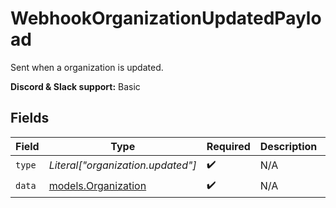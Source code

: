 # WebhookOrganizationUpdatedPayload

Sent when a organization is updated.

**Discord & Slack support:** Basic


## Fields

| Field                                            | Type                                             | Required                                         | Description                                      | Example                                          |
| ------------------------------------------------ | ------------------------------------------------ | ------------------------------------------------ | ------------------------------------------------ | ------------------------------------------------ |
| `type`                                           | *Literal["organization.updated"]*                | :heavy_check_mark:                               | N/A                                              | organization.updated                             |
| `data`                                           | [models.Organization](../models/organization.md) | :heavy_check_mark:                               | N/A                                              |                                                  |
